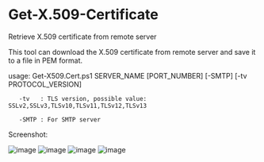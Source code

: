 # Get-X.509-Certificate
Retrieve X.509 certificate from remote server

This tool can download the X.509 certificate from remote server and save it to a file in PEM format.

usage: Get-X509.Cert.ps1 SERVER_NAME [PORT_NUMBER] [-SMTP] [-tv PROTOCOL_VERSION]

       -tv   : TLS version, possible value: SSLv2,SSLv3,TLSv10,TLSv11,TLSv12,TLSv13
       
       -SMTP : For SMTP server

Screenshot:

![image](https://user-images.githubusercontent.com/57880343/177472650-d91e910f-5436-41ed-9b88-63fb1ed4fed4.png)
![image](https://user-images.githubusercontent.com/57880343/177473477-e54f60ca-4ab2-4eb9-9c9f-40b6786096d7.png)
![image](https://user-images.githubusercontent.com/57880343/177472726-d824a887-98c2-4b1f-b355-5a563a023fba.png)
![image](https://user-images.githubusercontent.com/57880343/177472777-0afa023b-27d9-4733-a8b6-a7ba401a1387.png)
